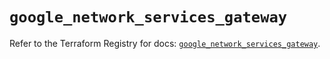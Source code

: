 # `google_network_services_gateway`

Refer to the Terraform Registry for docs: [`google_network_services_gateway`](https://registry.terraform.io/providers/hashicorp/google/6.37.0/docs/resources/network_services_gateway).
